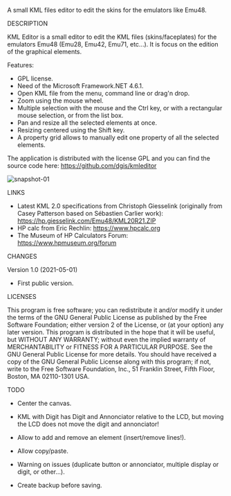 ﻿A small KML files editor to edit the skins for the emulators like Emu48.

DESCRIPTION

KML Editor is a small editor to edit the KML files (skins/faceplates) for the emulators Emu48 (Emu28, Emu42, Emu71, etc...).
It is focus on the edition of the graphical elements.

Features:
* GPL license.
* Need of the Microsoft Framework.NET 4.6.1.
* Open KML file from the menu, command line or drag'n drop.
* Zoom using the mouse wheel.
* Multiple selection with the mouse and the Ctrl key, or with a rectangular mouse selection, or from the list box.
* Pan and resize all the selected elements at once.
* Resizing centered using the Shift key.
* A property grid allows to manually edit one property of all the selected elements. 

The application is distributed with the license GPL and you can find the source code here:
https://github.com/dgis/kmleditor

![snapshot-01](https://github.com/user-attachments/assets/f7f308e6-2a98-452f-86b9-29a3940af99e)


LINKS

- Latest KML 2.0 specifications from Christoph Giesselink (originally from Casey Patterson based on Sébastien Carlier work): https://hp.giesselink.com/Emu48/KML20R21.ZIP
- HP calc from Eric Rechlin: https://www.hpcalc.org
- The Museum of HP Calculators Forum: https://www.hpmuseum.org/forum


CHANGES

Version 1.0 (2021-05-01)

- First public version.


LICENSES

This program is free software; you can redistribute it and/or modify it under the terms of the GNU General Public License as published by the Free Software Foundation; either version 2 of the License, or (at your option) any later version.
This program is distributed in the hope that it will be useful, but WITHOUT ANY WARRANTY; without even the implied warranty of MERCHANTABILITY or FITNESS FOR A PARTICULAR PURPOSE. See the GNU General Public License for more details.
You should have received a copy of the GNU General Public License along with this program; if not, write to the Free Software Foundation, Inc., 51 Franklin Street, Fifth Floor, Boston, MA 02110-1301 USA.


TODO

* Center the canvas.
* KML with Digit has Digit and Annonciator relative to the LCD, but moving the LCD does not move the digit and annonciator!

* Allow to add and remove an element (insert/remove lines!).
* Allow copy/paste.
* Warning on issues (duplicate button or annonciator, multiple display or digit, or other...).
* Create backup before saving.
